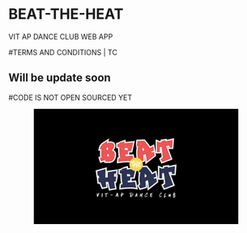 # BEAT-THE-HEAT
VIT AP DANCE CLUB WEB APP

#TERMS AND CONDITIONS | TC
<h2>Will be update soon</h2>

#CODE IS NOT OPEN SOURCED YET


<p align="center">
  
  <img src="https://github.com/Android-Club-VITAP/BEAT-THE-HEAT/blob/main/logo.jpeg" width="80%" >
  
</p>

